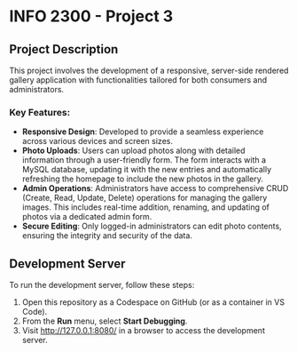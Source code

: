 # INFO 2300 - Project 3

## Project Description

This project involves the development of a responsive, server-side rendered gallery application with functionalities tailored for both consumers and administrators.

### Key Features:

- **Responsive Design**: Developed to provide a seamless experience across various devices and screen sizes.
- **Photo Uploads**: Users can upload photos along with detailed information through a user-friendly form. The form interacts with a MySQL database, updating it with the new entries and automatically refreshing the homepage to include the new photos in the gallery.
- **Admin Operations**: Administrators have access to comprehensive CRUD (Create, Read, Update, Delete) operations for managing the gallery images. This includes real-time addition, renaming, and updating of photos via a dedicated admin form.
- **Secure Editing**: Only logged-in administrators can edit photo contents, ensuring the integrity and security of the data.

## Development Server

To run the development server, follow these steps:

1. Open this repository as a Codespace on GitHub (or as a container in VS Code).
2. From the **Run** menu, select **Start Debugging**.
3. Visit <http://127.0.0.1:8080/> in a browser to access the development server.
